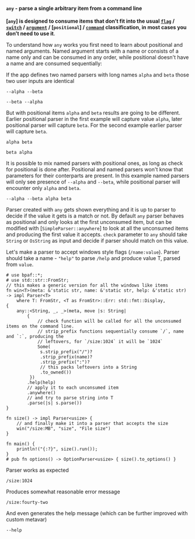 #### `any` - parse a single arbitrary item from a command line

**[`any`] is designed to consume items that don’t fit into the usual [`flag`](SimpleParser::flag)
/ [`switch`](SimpleParser::switch) / [`argument`](SimpleParser::argument) / [`positional`]
/ [`command`](OptionParser::command) classification, in most cases you don’t need to use it**.

To understand how `any` works you first need to learn about positional and named arguments.
Named argument starts with a name or consists of a name only and can be consumed in any order,
while positional doesn't have a name and are consumed sequentially:

If the app defines two named parsers with long names `alpha` and `beta` those two user inputs
are identical

```text
--alpha --beta
```
```text
--beta --alpha
```

But with positional items `alpha` and `beta` results are going to be different. Earlier
positional parser in the first example will capture value `alpha`, later positional parser will
capture `beta`. For the second example earlier parser will capture `beta`.

```text
alpha beta
```
```text
beta alpha
```

It is possible to mix named parsers with positional ones, as long as check for positional is
done after. Positional and named parsers won't know that parameters for their conterparts are
present. In this example named parsers will only see presence of `--alpha` and `--beta`, while
positional parser will encounter only `alpha` and `beta`.

```text
--alpha --beta alpha beta
```

Parser created with `any` gets shown everything and it is up to parser to decide if the value it
gets is a match or not. By default `any` parser behaves as positional and only looks at the
first unconsumed item, but can be modified with [`SimpleParser::anywhere`] to look at all the
unconsumed items and producing the first value it accepts. `check` parameter to `any` should
take `String` or `OsString` as input and decide if parser should match on this value.

Let's make a parser to accept windows style flags (`/name:value`). Parser should take a name -
`"help"` to parse `/help` and produce value T, parsed from `value`.

```rust,id:1
# use bpaf::*;
# use std::str::FromStr;
// this makes a generic version for all the windows like items
fn win<T>(meta: &'static str, name: &'static str, help: &'static str) -> impl Parser<T>
    where T: FromStr, <T as FromStr>::Err: std::fmt::Display,
{
    any::<String, _, _>(meta, move |s: String|
        {
            // check function will be called for all the unconsumed items on the command line.
            // strip_prefix functions sequentially consume `/`, name and `:`, producing the
            // leftovers, for `/size:1024` it will be `1024`
            Some(
             s.strip_prefix("/")?
             .strip_prefix(name)?
             .strip_prefix(":")?
             // this packs leftovers into a String
             .to_owned())
         })
        .help(help)
        // apply it to each unconsumed item
        .anywhere()
        // and try to parse string into T
        .parse(|s| s.parse())
}

fn size() -> impl Parser<usize> {
    // and finally make it into a parser that accepts the size
    win("/size:MB", "size", "File size")
}

fn main() {
    println!("{:?}", size().run());
}
# pub fn options() -> OptionParser<usize> { size().to_options() }
```

Parser works as expected

```run,id:1
/size:1024
```

Produces somewhat reasonable error message

```run,id:1
/size:fourty-two
```

And even generates the help message (which can be further improved with custom metavar)

```run,id:1
--help
```
